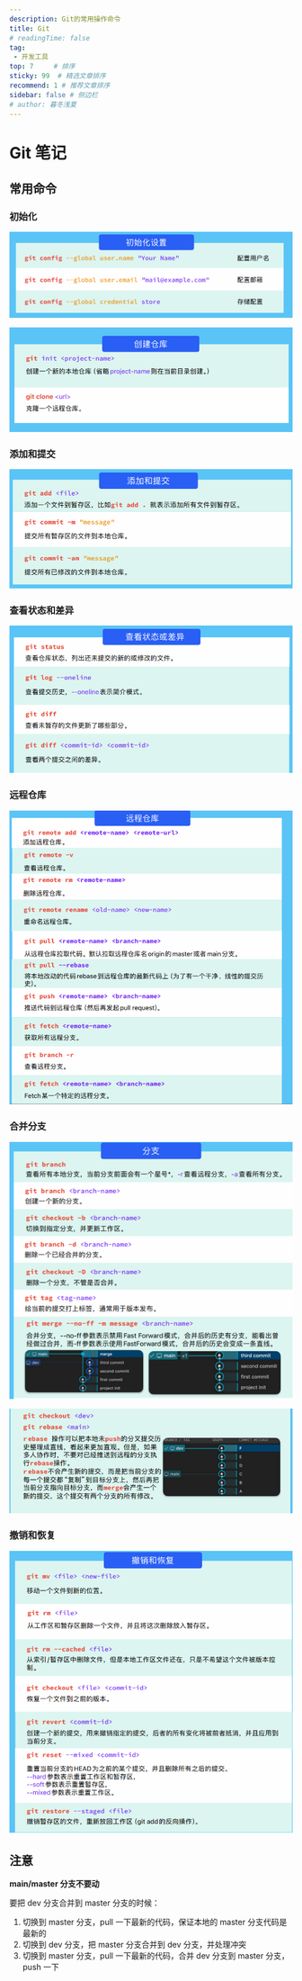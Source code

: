 ```yaml
---
description: Git的常用操作命令
title: Git
# readingTime: false
tag:
 - 开发工具
top: 7     # 排序
sticky: 99  # 精选文章排序
recommend: 1 # 推荐文章排序
sidebar: false # 侧边栏
# author: 暮冬浅夏
---
```

# Git 笔记

## 常用命令

### 初始化

![](static/T40Bb2E9Eo2cukxhpmDc2U2rnMf.png)

![](static/X4YabtkK5oUuPbxvZkfc2o5pn8c.png)

### 添加和提交

![](static/Z19DbLPPmoe0BFxG9wgc2cTEnOh.png)

### 查看状态和差异

![](static/EHaZb55cHofQpbxu1L4cqyVInRb.png)

### 远程仓库

![](static/WruKba4mro20nPxG8gcc8PaPngc.png)

### 合并分支

![](static/ARgbbIn1yoKSxrxvjy3cshdMnbT.png)

![](static/EEW1btyY6ojcL7xVM7Ccnc5KnXc.png)

### 撤销和恢复

![](static/KLWzb72uQoep7bxXbI4cFtEEn9F.png)

## 注意

**main/master 分支不要动**

要把 dev 分支合并到 master 分支的时候：

1. 切换到 master 分支，pull 一下最新的代码，保证本地的 master 分支代码是最新的
2. 切换到 dev 分支，把 master 分支合并到 dev 分支，并处理冲突
3. 切换到 master 分支，pull 一下最新的代码，合并 dev 分支到 master 分支，push 一下
